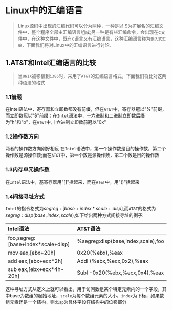 # Linux中的汇编语言
> Linux源码中出现的汇编代码可以分为两种，一种是以.S为扩展名的汇编文件中，整个程序全部由汇编语言组成;另一种是有些汇编命令，会出现在c文件中，在这种文件中，既有c语言又有汇编语言，这种汇编语言称为`嵌入式汇编`，下面我们将对Linux中的汇编语言进行讨论.
## 1.AT&T和Intel汇编语言的比较
> 当`UNIX`被移植到`i386`时，采用了`AT&T`的汇编语言格式，下面我们将比对这两种语法的格式
### 1.1前缀
在Intel语法中，寄存器和立即数都没有前缀，但在`AT&T`中，寄存器冠以"%"前缀，而立即数冠以"$"前缀；在`Intel`语法中，十六进制和二进制立即数后缀为"h"和"b"，在`AT&T`中,十六进制立即数前冠以"0x"
### 1.2操作数方向
两者的操作数方向刚好相反
在`Intel`语法中，第一个操作数是目的操作数，第二个操作数是源操作数;而在`AT&T`中，第一个数是源操作数，第二个数是目的操作数
### 1.3内存单元操作数
在`Intel`语法中，基寄存器用"[]"括起来，而在`AT&T`中，用"()"括起来
### 1.4间接寻址方式
`Intel`的指令格式为$segreg:[base+index*scale+disp]$,而`AT&T`的格式为$segreg:disp(base,index,scale)$,如下给出两种方式间接寻址的例子:

|Intel语法|AT&T语法
|:---|:----|
|foo,segreg:[base+index*scale+disp]|%segreg:disp(base,index,scale),foo
|mov  eax,[ebx+20h]|0x20(%ebx),%eax
|add eax,[ebx+ecx*2h]| Addl (%ebx,%ecx,0x2),%eax
|sub eax,[ebx+ecx*4h-20h]| Subl -0x20(%ebx,%ecx,0x4),%eax

这种寻址方式从定义上就可以看出，用于访问数组某个特定元素内的一个字段，其中base为数组的起始地址，`scale`为每个数组元素的大小，`index`为下标，如果数组元素还是一个结构，则`disp`为具体字段在结构中的位移部分
